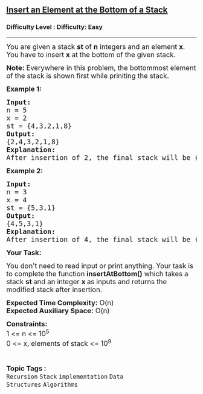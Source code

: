<h2><a href="https://www.geeksforgeeks.org/problems/insert-an-element-at-the-bottom-of-a-stack/1?page=3&category=Recursion&sortBy=submissions">Insert an Element at the Bottom of a Stack</a></h2><h3>Difficulty Level : Difficulty: Easy</h3><hr><div class="problems_problem_content__Xm_eO"><p><span style="font-size: 18px;">You are given a stack <strong>st</strong> of <strong>n</strong> integers and an element <strong>x</strong>. You have to insert <strong>x</strong> at the bottom of the given stack.&nbsp;</span></p>
<p><span style="font-size: 18px;"><strong>Note:</strong> Everywhere in this problem, the bottommost element of the stack is shown first while priniting the stack.</span></p>
<p><strong><span style="font-size: 18px;">Example 1:</span></strong></p>
<pre><strong><span style="font-size: 18px;">Input:
</span></strong><span style="font-size: 18px;">n = 5
x = 2
st = {4,3,2,1,8}</span><strong><span style="font-size: 18px;">
Output:
</span></strong><span style="font-size: 18px;">{2,4,3,2,1,8}</span><strong><span style="font-size: 18px;">
Explanation:
</span></strong><span style="font-size: 18px;">After insertion of 2, the final stack will be {2,4,3,2,1,8}.</span></pre>
<p><strong><span style="font-size: 18px;">Example 2:</span></strong></p>
<pre><strong><span style="font-size: 18px;">Input:
</span></strong><span style="font-size: 18px;">n = 3
x = 4
st = {5,3,1}</span><strong><span style="font-size: 18px;">
Output:
</span></strong><span style="font-size: 18px;">{4,5,3,1}</span><strong><span style="font-size: 18px;">
Explanation:
</span></strong><span style="font-size: 18px;">After insertion of 4, the final stack will be {4,5,3,1}.</span></pre>
<p><span style="font-size: 18px;"><strong>Your Task:</strong></span></p>
<p><span style="font-size: 18px;">You don't need to read input or print anything. Your task is to complete the function <strong>insertAtBottom()</strong> which takes a stack <strong>st </strong>and an integer <strong>x </strong>as inputs and returns the modified stack after insertion.</span></p>
<p><span style="font-size: 18px;"><strong>Expected Time Complexity:</strong> O(n)<br><strong>Expected Auxiliary Space:</strong> O(n)</span></p>
<p><span style="font-size: 18px;"><strong>Constraints:</strong><br>1 &lt;= n &lt;= 10<sup>5</sup><br>0 &lt;= x, elements of stack &lt;= 10<sup>9</sup><br></span></p></div><br><p><span style=font-size:18px><strong>Topic Tags : </strong><br><code>Recursion</code>&nbsp;<code>Stack</code>&nbsp;<code>implementation</code>&nbsp;<code>Data Structures</code>&nbsp;<code>Algorithms</code>&nbsp;